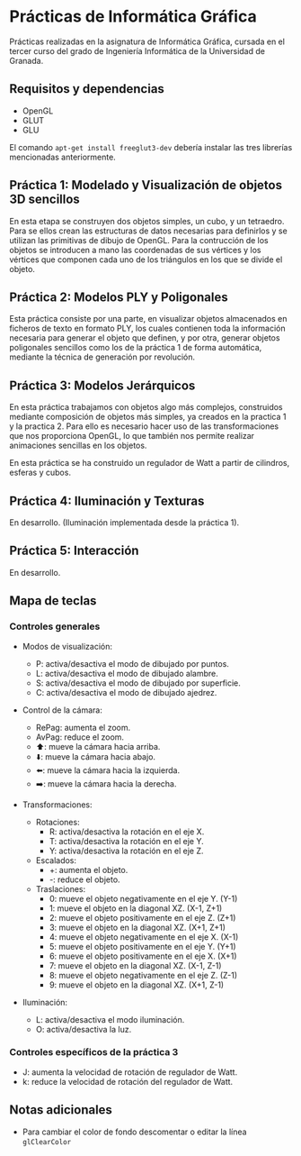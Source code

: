 # Prácticas de Informática Gráfica

Prácticas realizadas en la asignatura de Informática Gráfica, cursada en el
tercer curso del grado de Ingeniería Informática de la Universidad de Granada.

## Requisitos y dependencias

  * OpenGL
  * GLUT
  * GLU

  El comando `apt-get install freeglut3-dev` debería instalar las tres librerías
  mencionadas anteriormente.

## Práctica 1: Modelado y Visualización de objetos 3D sencillos

  En esta etapa se construyen dos objetos simples, un cubo, y un tetraedro.
  Para se ellos crean las estructuras de datos necesarias para definirlos y se
  utilizan las primitivas de dibujo de OpenGL.
  Para la contrucción de los objetos se introducen a mano las coordenadas de sus
  vértices y los vértices que componen cada uno de los triángulos en los que se
  divide el objeto.

## Práctica 2: Modelos PLY y Poligonales

  Esta práctica consiste por una parte, en visualizar objetos almacenados en
  ficheros de texto en formato PLY, los cuales contienen toda la información
  necesaria para generar el objeto que definen, y por otra, generar objetos
  poligonales sencillos como los de la práctica 1 de forma automática, mediante
  la técnica de generación por revolución.

## Práctica 3: Modelos Jerárquicos

  En esta práctica trabajamos con objetos algo más complejos, construidos mediante
  composición de objetos más simples, ya creados en la practica 1 y la practica 2.
  Para ello es necesario hacer uso de las transformaciones que nos proporciona
  OpenGL, lo que también nos permite realizar animaciones sencillas en los objetos.

  En esta práctica se ha construido un regulador de Watt a partir de cilindros,
  esferas y cubos.

## Práctica 4: Iluminación y Texturas

  En desarrollo. (Iluminación implementada desde la práctica 1).

## Práctica 5: Interacción

  En desarrollo.

## Mapa de teclas

### Controles generales

  * Modos de visualización:
    * P: activa/desactiva el modo de dibujado por puntos.
    * L: activa/desactiva el modo de dibujado alambre.
    * S: activa/desactiva el modo de dibujado por superficie.
    * C: activa/desactiva el modo de dibujado ajedrez.

  * Control de la cámara:
    * RePag: aumenta el zoom.
    * AvPag: reduce el zoom.
    * :arrow_up:: mueve la cámara hacia arriba.
    * :arrow_down:: mueve la cámara hacia abajo.
    * :arrow_left:: mueve la cámara hacia la izquierda.
    * :arrow_right:: mueve la cámara hacia la derecha.

  * Transformaciones:
    * Rotaciones:
      * R: activa/desactiva la rotación en el eje X.
      * T: activa/desactiva la rotación en el eje Y.
      * Y: activa/desactiva la rotación en el eje Z.
    * Escalados:
      * +: aumenta el objeto.
      * -: reduce el objeto.
    * Traslaciones:
      * 0: mueve el objeto negativamente en el eje Y.   (Y-1)
      * 1: mueve el objeto en la diagonal XZ.           (X-1, Z+1)
      * 2: mueve el objeto positivamente en el eje Z.   (Z+1)
      * 3: mueve el objeto en la diagonal XZ.           (X+1, Z+1)
      * 4: mueve el objeto negativamente en el eje X.   (X-1)
      * 5: mueve el objeto positivamente en el eje Y.   (Y+1)      
      * 6: mueve el objeto positivamente en el eje X.   (X+1)
      * 7: mueve el objeto en la diagonal XZ.           (X-1, Z-1)
      * 8: mueve el objeto negativamente en el eje Z.   (Z-1)
      * 9: mueve el objeto en la diagonal XZ.           (X+1, Z-1)

  * Iluminación:
    * L: activa/desactiva el modo iluminación.
    * O: activa/desactiva la luz.

### Controles específicos de la práctica 3

  * J: aumenta la velocidad de rotación de regulador de Watt.
  * k: reduce la velocidad de rotación del regulador de Watt.

## Notas adicionales

  * Para cambiar el color de fondo descomentar o editar la línea `glClearColor`
